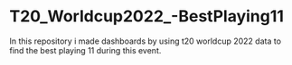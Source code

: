 # T20_Worldcup2022_-BestPlaying11
In this repository i made dashboards by using t20 worldcup 2022 data to find the best playing 11 during this event.
